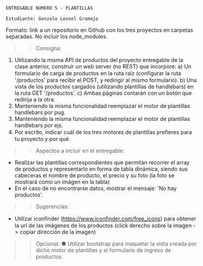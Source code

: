    
    ENTREGABLE NUMERO 5 - PLANTILLAS

    Estudiante: Gonzalo Leonel Gramajo

Formato: link a un repositorio en Github con los tres proyectos en
carpetas separadas. No incluir los node_modules.

>> Consigna:
1) Utilizando la misma API de productos del proyecto entregable de la clase
anterior, construir un web server (no REST) que incorpore:
    a) Un formulario de carga de productos en la ruta raíz (conﬁgurar la ruta
    '/productos' para recibir el POST, y redirigir al mismo formulario).
    b) Una vista de los productos cargados (utilizando plantillas de
    handlebars) en la ruta GET '/productos'.
    c) Ambas páginas contarán con un botón que redirija a la otra.
2) Manteniendo la misma funcionalidad reemplazar el motor de plantillas
handlebars por pug.
3) Manteniendo la misma funcionalidad reemplazar el motor de plantillas
handlebars por ejs.
4) Por escrito, indicar cuál de los tres motores de plantillas preﬁeres para tu
proyecto y por qué.

>> Aspectos a incluir en el entregable:
- Realizar las plantillas correspondientes que permitan recorrer el array de productos y
representarlo en forma de tabla dinámica, siendo sus cabeceras el nombre de producto,
el precio y su foto (la foto se mostrará como un imágen en la tabla)
- En el caso de no encontrarse datos, mostrar el mensaje: 'No hay productos'.

>> Sugerencias:
- Utilizar iconﬁnder (https://www.iconﬁnder.com/free_icons) para obtener la url de las
imágenes de los productos (click derecho sobre la imagen -> copiar dirección de la
imagen)

>> Opcional:
● Utilizar bootstrap para maquetar la vista creada por dicho motor de plantillas y el
formulario de ingreso de productos.
